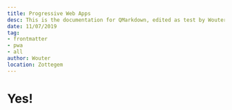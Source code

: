 ```yaml
---
title: Progressive Web Apps
desc: This is the documentation for QMarkdown, edited as test by Wouter
date: 11/07/2019
tag:
- frontmatter
- pwa
- all
author: Wouter
location: Zottegem
---
```



# Yes!
